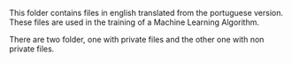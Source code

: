 This folder contains files in english translated from the portuguese version. These files are used in the training of a Machine Learning Algorithm.

There are two folder, one with private files and the other one with non private files.

